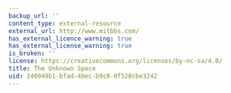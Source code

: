 ```yaml
---
backup_url: ''
content_type: external-resource
external_url: http://www.mitbbs.com/
has_external_licence_warning: true
has_external_license_warning: true
is_broken: ''
license: https://creativecommons.org/licenses/by-nc-sa/4.0/
title: The Unknown Space
uid: 240949b1-bfad-4bec-b9c0-0f528cbe3242
---
```

